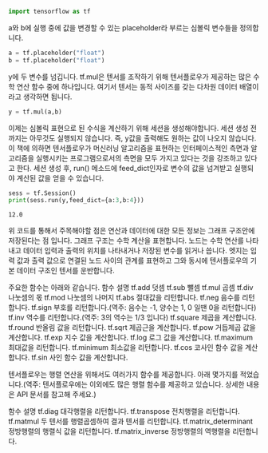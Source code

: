 

```python
import tensorflow as tf
```

a와 b에 실행 중에 값을 변경할 수 있는 placeholder라 부르는 심볼릭 변수들을 정의합니다.


```python
a = tf.placeholder("float")
b = tf.placeholder("float")
```

y에 두 변수를 넘깁니다. tf.mul은 텐서를 조작하기 위해 텐서플로우가 제공하는 많은 수학 연산 함수 중에 하나입니다. 여기서 텐서는 동적 사이즈를 갖는 다차원 데이터 배열이라고 생각하면 됩니다.


```python
y = tf.mul(a,b)
```

이제는 심볼릭 표현으로 된 수식을 계산하기 위해 세션을 생성해야합니다. 세션 생성 전까지는 아무것도 실행되지 않습니다. 즉, y값을 출력해도 원하는 값이 나오지 않습니다. 이 책에 의하면 텐서플로우가 머신러닝 알고리즘을 표현하는 인터페이스적인 측면과 알고리즘을 실행시키는 프로그램으로서의 측면을 모두 가지고 있다는 것을 강조하고 있다고 한다.
세션 생성 후, run() 메소드에 feed_dict인자로 변수의 값을 넘겨받고 실행되야 계산된 값을 얻을 수 있습니다.


```python
sess = tf.Session()
print(sess.run(y,feed_dict={a:3,b:4}))
```

    12.0


위 코드를 통해서 주목해야할 점은 연산과 데이터에 대한 모든 정보는 그래프 구조안에 저장된다는 점 입니다. 
그래프 구조는 수학 계산을 표현합니다. 노드는 수학 연산를 나타내고 데이터 입력과 출력의 위치를 나타내거나 저장된 변수를 읽거나 씁니다. 엣지는 입력 값과 출력 값으로 연결된 노드 사이의 관계를 표현하고 그와 동시에 텐서플로우의 기본 데이터 구조인 텐서를 운반합니다.

주요한 함수는 아래와 같습니다.
함수 	설명
tf.add 	덧셈
tf.sub 	뺄셈
tf.mul 	곱셈
tf.div 	나눗셈의 몫
tf.mod 	나눗셈의 나머지
tf.abs 	절대값을 리턴합니다.
tf.neg 	음수를 리턴합니다.
tf.sign 	부호를 리턴합니다.(역주: 음수는 -1, 양수는 1, 0 일땐 0을 리턴합니다)
tf.inv 	역수를 리턴합니다.(역주: 3의 역수는 1/3 입니다)
tf.square 	제곱을 계산합니다.
tf.round 	반올림 값을 리턴합니다.
tf.sqrt 	제곱근을 계산합니다.
tf.pow 	거듭제곱 값을 계산합니다.
tf.exp 	지수 값을 계산합니다.
tf.log 	로그 값을 계산합니다.
tf.maximum 	최대값을 리턴합니다.
tf.minimum 	최소값을 리턴합니다.
tf.cos 	코사인 함수 값을 계산합니다.
tf.sin 	사인 함수 값을 계산합니다.

텐서플로우는 행렬 연산을 위해서도 여러가지 함수를 제공합니다. 아래 몇가지를 적었습니다.(역주: 텐서플로우에는 이외에도 많은 행렬 함수를 제공하고 있습니다. 상세한 내용은 API 문서를 참고해 주세요.)

함수 	설명
tf.diag 	대각행렬을 리턴합니다.
tf.transpose 	전치행렬을 리턴합니다.
tf.matmul 	두 텐서를 행렬곱셈하여 결과 텐서를 리턴합니다.
tf.matrix_determinant 	정방행렬의 행렬식 값을 리턴합니다.
tf.matrix_inverse 	정방행렬의 역행렬을 리턴합니다.


